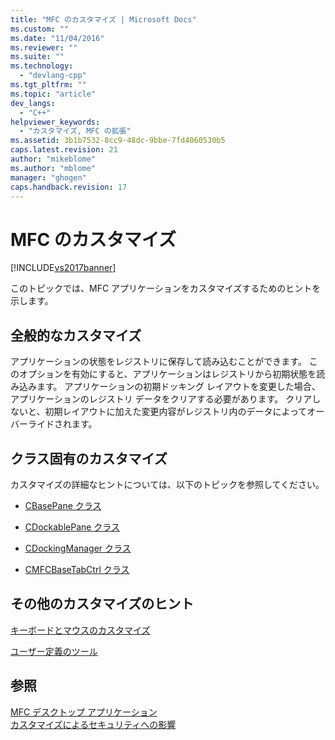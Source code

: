 ```yaml
---
title: "MFC のカスタマイズ | Microsoft Docs"
ms.custom: ""
ms.date: "11/04/2016"
ms.reviewer: ""
ms.suite: ""
ms.technology: 
  - "devlang-cpp"
ms.tgt_pltfrm: ""
ms.topic: "article"
dev_langs: 
  - "C++"
helpviewer_keywords: 
  - "カスタマイズ, MFC の拡張"
ms.assetid: 3b1b7532-8cc9-48dc-9bbe-7fd4060530b5
caps.latest.revision: 21
author: "mikeblome"
ms.author: "mblome"
manager: "ghogen"
caps.handback.revision: 17
---
```

# MFC のカスタマイズ
[!INCLUDE[vs2017banner](../assembler/inline/includes/vs2017banner.md)]

このトピックでは、MFC アプリケーションをカスタマイズするためのヒントを示します。  
  
## 全般的なカスタマイズ  
 アプリケーションの状態をレジストリに保存して読み込むことができます。  このオプションを有効にすると、アプリケーションはレジストリから初期状態を読み込みます。  アプリケーションの初期ドッキング レイアウトを変更した場合、アプリケーションのレジストリ データをクリアする必要があります。  クリアしないと、初期レイアウトに加えた変更内容がレジストリ内のデータによってオーバーライドされます。  
  
## クラス固有のカスタマイズ  
 カスタマイズの詳細なヒントについては、以下のトピックを参照してください。  
  
-   [CBasePane クラス](../mfc/reference/cbasepane-class.md)  
  
-   [CDockablePane クラス](../Topic/CDockablePane%20Class.md)  
  
-   [CDockingManager クラス](../mfc/reference/cdockingmanager-class.md)  
  
-   [CMFCBaseTabCtrl クラス](../mfc/reference/cmfcbasetabctrl-class.md)  
  
## その他のカスタマイズのヒント  
 [キーボードとマウスのカスタマイズ](../mfc/keyboard-and-mouse-customization.md)  
  
 [ユーザー定義のツール](../Topic/User-defined%20Tools.md)  
  
## 参照  
 [MFC デスクトップ アプリケーション](../mfc/mfc-desktop-applications.md)   
 [カスタマイズによるセキュリティへの影響](../Topic/Security%20Implications%20of%20Customization.md)